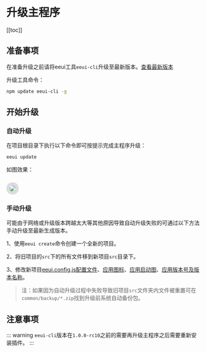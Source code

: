 # 升级主程序

[[toc]]

## 准备事项

在准备升级之前请将eeui工具`eeui-cli`升级至最新版本。[查看最新版本](https://www.npmjs.com/package/eeui-cli)

升级工具命令：
```bash
npm update eeui-cli -g
```
## 开始升级

### 自动升级

在项目根目录下执行以下命令即可按提示完成主程序升级：

```bash
eeui update
```

如图效果：

<img style="border:8px solid #ddd;border-radius:15px;margin:10px auto 0;" src="./media/update.png"/>


### 手动升级

可能由于网络或升级版本跨越太大等其他原因导致自动升级失败的可通过以下方法手动升级至最新生成版本。

1、使用`eeui create`命令创建一个全新的项目。

2、将旧项目的`src`下的所有文件移到新项目`src`目录下。

3、修改新项目[eeui.config.js配置文件](./config.html)、[应用图标](./icons.html)、[应用启动图](./launch.html)、[应用版本号及版本名称](./setting.html)。

> 注：如果因为自动升级过程中失败导致旧项目`src`文件夹内文件被重置可在`common/backup/*.zip`找到升级前系统自动备份包。

## 注意事项

::: warning
`eeui-cli`版本在`1.0.0-rc10`之前的需要再升级主程序之后需要重新安装插件。
:::